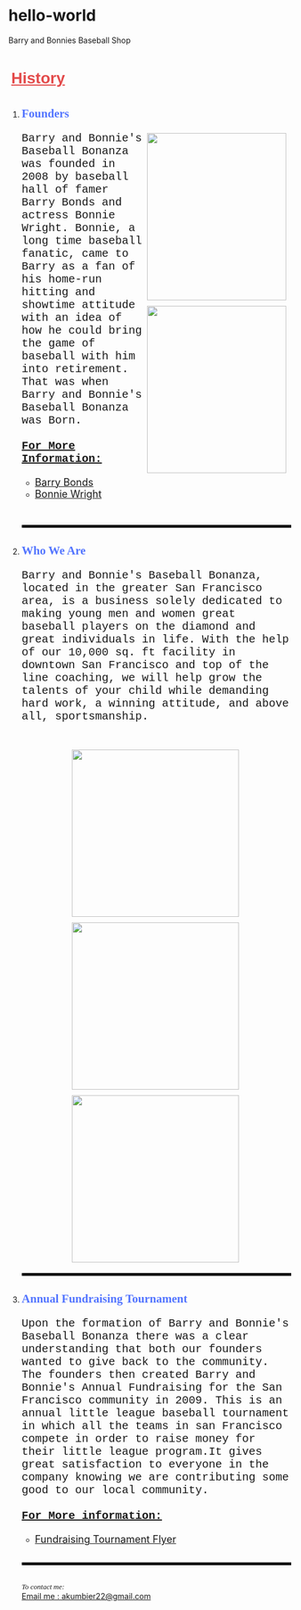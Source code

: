 # hello-world
<Html>
<head>
Barry and Bonnies Baseball Shop
</head>
<!--Alexander Kumbier, MGMT 382, Section 002, 1:30-2:45 on T-TH-->
<body>
<h1 style="Color:E34B4B;Font-Family:Sans-Serif;Padding:5px"><b><u>History</b></u></h1>
<ol>
<li><h2 style=Color:5375FF;Font-family:times;"><b>Founders</b></h1>
<img src="barry-bonds-9542459-1-402.jpg" Style="Float:right;width:250px;Height:300px;padding:5px;">
<img src="Bonnie Wright.jpg" Style="Float:right;width:250px;Height:300px;padding:5px;">
<p Style="Font-size:+20;Font-Family:Courier">
Barry and Bonnie's Baseball Bonanza was founded in 2008 by baseball hall of famer Barry Bonds and actress Bonnie Wright. Bonnie, a long time baseball fanatic, came to Barry as a fan of his home-run hitting and showtime attitude with an idea of how he could bring the game of baseball with him into retirement. That was when Barry and Bonnie's Baseball Bonanza was Born.<br>
<br>
<b><u>For More Information:</b></u><br>
<ul>
<a target="_Bank" href="https://barrybonds.com"><font size="4"><li>Barry Bonds</font></a><br>
<a target="_Bank" href="https://en.wikipedia.org/wiki/Bonnie_Wright"><font size="4"><li>Bonnie Wright</font></a>
</ul>
</p>
<br>
<hr Style="Color:Black;display:block;border-width:2px;Border-style:solid;width:100%;">
<li><h2 style=Color:5375FF;Font-family:times;"><b>Who We Are</b></h2>
<p Style="Font-size:+20;Font-Family:Courier">
Barry and Bonnie's Baseball Bonanza, located in the greater San Francisco area, is a business solely dedicated to making young men and women great baseball players on the diamond and great individuals in life. With the help of our 10,000 sq. ft facility in downtown San Francisco and top of the line coaching, we will help grow the talents of your child while demanding hard work, a winning attitude, and above all, sportsmanship. <br>
<br>
<center>
<img src="Baseball-Facilities-(1)_1.jpg.png"Style="height:300px;Width:300px;align:left;Padding:5px;">
<img src="Training Facility.jpg"Style="height:300px;Width:300px;align:center;Padding:5px;">
<img src="Pitching Facility.jpg"Style="height:300px;Width:300px;align: right;Padding:5px;">
</center>
<hr Style="Color:Black;display:block;border-width:2px;Border-style:solid;width:100%;">
<li><h2 style=Color:5375FF;Font-family:times;"><b>Annual Fundraising Tournament</b></h2>
<p Style="Font-size:+20;Font-Family:Courier">
Upon the formation of Barry and Bonnie's Baseball Bonanza there was a clear understanding that both our founders wanted to give back to the community. The founders then created Barry and Bonnie's Annual Fundraising for the San Francisco community in 2009. This is an annual little league baseball tournament in which all the teams in san Francisco compete in order to raise money for their little league program.It gives great satisfaction to everyone in the company knowing we are contributing some good to our local community.<Br>
<br>
<b><u>For More information:</b></u><br>
<ul>
<a href="Barry and Bonnies baseball Charity Event.pdf"><li><font size="4">Fundraising Tournament Flyer</font></a><br> 
<br>
</ul>
<hr Style="Color:Black;display:block;border-width:2px;Border-style:solid;width:100%;">
<p>
<br>
<i><font face="verdana"Size="2">To contact me:</font></i><br>
<a href="akumiber22@gmail.com">Email me : akumbier22@gmail.com</a>
<script type="text/javascript">
<!--
document.writeln("<center>");
document.write("This page was last modified on: " + document.lastModified +"");
// -->
document.writeln("</center>");
</script>
</body>
</html>

